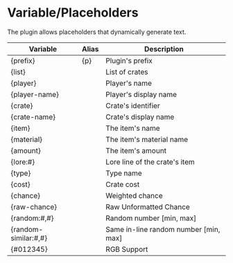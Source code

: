 # Variable/Placeholders

The plugin allows placeholders that dynamically generate text.

| Variable             | Alias | Description                           |
| -------------------- | ----- | ------------------------------------- |
| {prefix}             | {p}   | Plugin's prefix                       |
| {list}               |       | List of crates                        |
| {player}             |       | Player's name                         |
| {player-name}        |       | Player's display name                 |
| {crate}              |       | Crate's identifier                    |
| {crate-name}         |       | Crate's display name                  |
| {item}               |       | The item's name                       |
| {material}           |       | The item's material name              |
| {amount}             |       | The item's amount                     |
| {lore:#}             |       | Lore line of the crate's item         |
| {type}               |       | Type name                             |
| {cost}               |       | Crate cost                            |
| {chance}             |       | Weighted chance                       |
| {raw-chance}         |       | Raw Unformatted Chance                |
| {random:#,#}         |       | Random number [min, max]              |
| {random-similar:#,#} |       | Same in-line random number [min, max] |
| {#012345}            |       | RGB Support                           |
